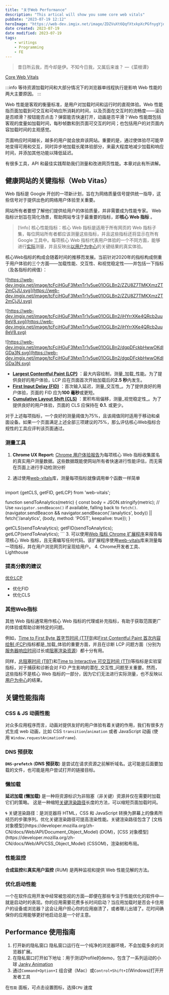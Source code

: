 ```yaml
---
title: "关于Web Performance"
description: "This artical will show you some core web vitals"
pubDate: "2023-07-19 12:12"
heroImage: "https://web-dev.imgix.net/image/ZDZVuXt6QqfXtxkpXcPGfnygYjd2/m80oUd2zASInyKJJ7QNc.png?auto=format&w=1600"
date created: 2023-07-19
date modified: 2023-07-19
tags:
    - writings
    - Programming
    - FE
---
```


>昔日所云我，而今却是伊。不知今日我，又属后来谁？  —《菜根谭》

[Core Web Vitals](https://web.dev/learn-core-web-vitals/)

:::info
等待资源加载时间和大部分情况下的浏览器单线程执行是影响 Web 性能的两大主要原因。
:::

Web 性能是客观的衡量标准，是用户对加载时间和运行时的直观体验。Web 性能指页面加载到可交互和可响应所消耗的时间，以及页面在交互时的流畅度——滚动是否顺滑？按钮能否点击？弹窗能否快速打开，动画是否平滑？Web 性能既包括客观的度量如加载时间，每秒帧数和到页面可交互的时间；也包括用户的对页面内容加载时间的主观感觉。

页面响应时间越长，越多的用户就会放弃该网站。重要的是，通过使体验尽可能早地变得可用和交互，同时异步地加载长尾体验部分，来最大程度地减少加载和响应时间，并添加其他功能以降低延迟。

有很多工具，API 和最佳实践帮助我们测量和改进网页性能。本章对此有所讲解。

## 健康网站的关键指标（Web Vitas）

Web 指标是 Google 开创的一项新计划，旨在为网络质量信号提供统一指导，这些信号对于提供出色的网络用户体验至关重要。

网站所有者要想了解他们提供给用户的体验质量，并非需要成为性能专家。 Web 指标计划旨在简化场景，帮助网站专注于最重要的指标，即**核心 Web 指标** 。

> [!info]
>核心性能指标：核心 Web 指标是适用于所有网页的 Web 指标子集，每位网站所有者都应该测量这些指标，并且这些指标还将显示在所有 Google 工具中。每项核心 Web 指标代表用户体验的一个不同方面，能够进行[实际](https://web.dev/user-centric-performance-metrics/#how-metrics-are-measured)测量，并且反映出[以用户为中心](https://web.dev/user-centric-performance-metrics/#how-metrics-are-measured)的关键结果的真实体验。

核心Web指标的构成会随着时间的推移而发展。当前针对2020年的指标构成侧重于用户体验的三个方面——加载性能、交互性、和视觉稳定性——并包括一下指标（及各指标的阀值）：

![https://web-dev.imgix.net/image/tcFciHGuF3MxnTr1y5ue01OGLBn2/ZZU8Z7TMKXmzZT2mCjJU.svg](https://web-dev.imgix.net/image/tcFciHGuF3MxnTr1y5ue01OGLBn2/ZZU8Z7TMKXmzZT2mCjJU.svg)

![https://web-dev.imgix.net/image/tcFciHGuF3MxnTr1y5ue01OGLBn2/iHYrrXKe4QRcb2uu8eV8.svg](https://web-dev.imgix.net/image/tcFciHGuF3MxnTr1y5ue01OGLBn2/iHYrrXKe4QRcb2uu8eV8.svg)

![https://web-dev.imgix.net/image/tcFciHGuF3MxnTr1y5ue01OGLBn2/dgpDFckbHwwOKdIGDa3N.svg](https://web-dev.imgix.net/image/tcFciHGuF3MxnTr1y5ue01OGLBn2/dgpDFckbHwwOKdIGDa3N.svg)

- **[Largest Contentful Paint (LCP)](https://web.dev/lcp/)** ：最大内容绘制，测量_加载_性能。为了提供良好的用户体验，LCP 应在页面首次开始加载后的**2.5 秒**内发生。
- **[First Input Delay (FID)](https://web.dev/fid/)** ：首次输入延迟，测量_交互性_。为了提供良好的用户体验，页面的 FID 应为**100 毫秒**或更短。
- **[Cumulative Layout Shift (CLS)](https://web.dev/cls/)** ：累积布局偏移，测量_视觉稳定性_。为了提供良好的用户体验，页面的 CLS 应保持在 **0.1.** 或更少。

对于上述每项指标，一个良好的测量阈值为75%，且该阈值同时适用于移动和桌面设备。如果一个页面满足上述全部三项建议的75%，那么评估核心Web指标合规性的工具应评判该页面通过。

### 测量工具

1. **Chrome UX Report:** [Chrome 用户体验报告](https://developer.chrome.com/docs/crux/)为每项核心 Web 指标收集匿名的真实用户测量数据。这些数据既能使网站所有者快速进行性能评估，而无需在页面上进行手动检测分析
2. 通过使用[web-vitals](https://github.com/GoogleChrome/web-vitals)库，测量每项指标就像调用单个函数一样简单

    ```jsx

import {getCLS, getFID, getLCP} from 'web-vitals';

function sendToAnalytics(metric) {
  const body = JSON.stringify(metric);
  // Use `navigator.sendBeacon()` if available, falling back to `fetch()`.
  (navigator.sendBeacon && navigator.sendBeacon('/analytics', body)) ||
      fetch('/analytics', {body, method: 'POST', keepalive: true});
}

getCLS(sendToAnalytics);
getFID(sendToAnalytics);
getLCP(sendToAnalytics);
    ```
3. 可以使用[Web 指标 Chrome 扩展程序](https://github.com/GoogleChrome/web-vitals-extension)来报告每项核心 Web 指标，且无需编写任何代码。该扩展程序使用[web-vitals](https://github.com/GoogleChrome/web-vitals)库来测量每一项指标，并在用户浏览网页时呈现给用户。
4. Chrome开发者工具、Lighthouse

### 提高分数的建议

[优化LCP](https://www.notion.so/LCP-1a764bffa6e54c9a99d7a6a4a2a71be0?pvs=21)

- 优化FID
- 优化CLS

### 其他Web指标

其他 Web 指标通常用作核心 Web 指标的代理或补充指标，有助于获取范围更广的体验或帮助诊断特定的问题。

例如，[Time to First Byte 首字节时间 (TTFB)](https://web.dev/ttfb/)和[First Contentful Paint 首次内容绘制 (FCP)](https://web.dev/fcp/)指标都是_加载_体验的重要方面，并且在诊断 LCP 问题方面（分别为[服务器响应时间](https://web.dev/overloaded-server/)过长或[阻塞渲染资源](https://web.dev/render-blocking-resources/)）都十分有用。

同样，[总阻塞时间 (TBT)](https://web.dev/tbt/)和[Time to Interactive 可交互时间 (TTI)](https://web.dev/tti/)等指标是实验室指标，对于捕获和诊断会对 FID 产生影响的潜在_交互性_问题至关重要。然而，这些指标不是核心 Web 指标的一部分，因为它们无法进行实际测量，也不反映以[用户为中心](https://web.dev/user-centric-performance-metrics/#how-metrics-are-measured)的结果。

## 关键性能指南

### CSS & JS 动画性能

对众多应用程序而言，动画对提供友好的用户体验有着关键的作用，我们有很多方式生成 web 动画，比如 CSS `transition`/`animation` 或者 JavaScript 动画 (使用 `Window.requestAnimationFrame`).

### DNS 预获取

**`DNS-prefetch`** (**DNS 预获取**) 是尝试在请求资源之前解析域名。这可能是后面要加载的文件，也可能是用户尝试打开的链接目标。

### 懒加载

**延迟加载 (懒加载)** 是一种将资源标识为非阻塞（非关键）资源并仅在需要时加载它们的策略。 这是一种缩短[关键渲染路径](https://developer.mozilla.org/zh-CN/docs/Web/Performance/Critical_rendering_path)长度的方法，可以缩短页面加载时间。

<aside> 🌀 关键渲染路径：是浏览器将 HTML，CSS 和 JavaScript 转换为屏幕上的像素所经历的步骤序列。优化关键渲染路径可提高渲染性能。关键渲染路径包含了 [文档对象模型](https://developer.mozilla.org/zh-CN/docs/Web/API/Document_Object_Model) (DOM)，[CSS 对象模型](https://developer.mozilla.org/zh-CN/docs/Web/API/CSS_Object_Model) (CSSOM)，渲染树和布局。

</aside>

### 性能监控

**合成监控**和**真实用户监控** (RUM) 是两种监视和提供 Web 性能见解的方法。

### 优化启动性能

一个在软件应用开发中经常被忽视的方面—即便在那些专注于性能优化的软件中—就是启动时的表现。你的应用需要花费多长时间启动？当应用加载时是否会卡住用户的设备或浏览器？这会让用户担心你的应用崩溃了，或者哪儿出错了。花时间确保你的应用能够更好地启动总是一个好主意。

## Performance 使用指南

1. 打开新的隐私窗口
    隐私窗口运行在一个纯净的浏览器环境，不会加载多余的浏览器扩展。
2. 在隐私窗口打开如下地址：用于测试Profile的demo，包含了一系列运动的小球
    [Janky Animation](https://googlechrome.github.io/devtools-samples/jank/)
3. 通过`Command+Option+I` 组合键（Mac）或`Control+Shift+I`(Windows)打开开发者工具

在`性能` 面板，可点击设置图标，选择`CPU` 速度


